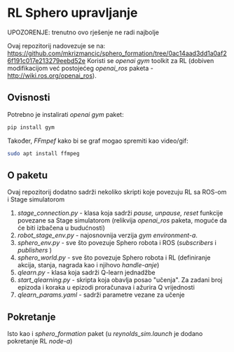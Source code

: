 # RL Sphero upravljanje

UPOZORENJE: trenutno ovo rješenje ne radi najbolje

Ovaj repozitorij nadovezuje se na: https://github.com/mkrizmancic/sphero_formation/tree/0ac14aad3dd1a0af26f191c017e213279eebd52e
Koristi se _openai gym_ toolkit za RL (dobiven modifikacijom već postojećeg _openai\_ros_ paketa - http://wiki.ros.org/openai_ros).

## Ovisnosti
Potrebno je instalirati _openai gym_ paket:
```bash
pip install gym
```
Također, _FFmpef_ kako bi se graf mogao spremiti kao video/gif:
```bash
sudo apt install ffmpeg
``` 
## O paketu
Ovaj repozitorij dodatno sadrži nekoliko skripti koje povezuju RL sa ROS-om i Stage simulatorom
1. _stage\_connection.py_ - klasa koja sadrži _pause, unpause, reset_ funkcije povezane sa Stage simulatorom (relikvija _openai\_ros_ paketa, moguće da će biti izbačena u budućnosti)
1. _robot\_stage\_env.py_ - najosnovnija verzija _gym environment-a_.
1. _sphero\_env.py_ - sve što povezuje Sphero robota i ROS (_subscribers_ i _publishers_ )
1. _sphero\_world.py_ - sve što povezuje Sphero robota i RL (definiranje akcija, stanja, nagrada kao i njihovo _handle-anje_)
1. _qlearn.py_ - klasa koja sadrži Q-learn jednadžbe
1. _start\_qlearning.py_ - skripta koja obavlja posao "učenja". Za zadani broj epizoda i koraka u epizodi proračunava i ažurira Q vrijednosti
1. _qlearn\_params.yaml_ - sadrži parametre vezane za učenje

## Pokretanje
Isto kao i _sphero\_formation_ paket (u _reynolds\_sim.launch_ je dodano pokretanje RL _node-a_)
